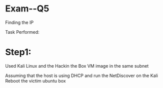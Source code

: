 # Exam--Q5

Finding the IP

Task Performed:  

# Step1:
Used Kali Linux and the Hackin the Box VM image in the same subnet

Assuming that the host is using DHCP and run the NetDiscover on the Kali
Reboot the victim ubuntu box



